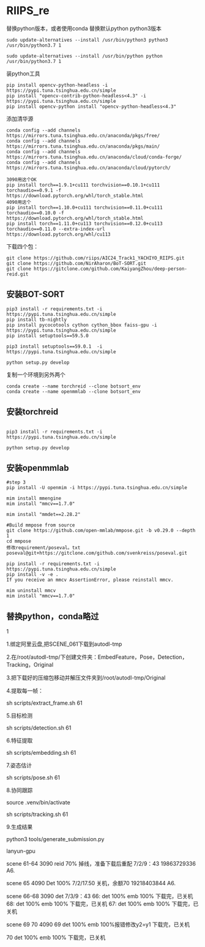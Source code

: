 # RIIPS_re
替换python版本，或者使用conda
替换默认python python3版本
```
sudo update-alternatives --install /usr/bin/python3 python3 /usr/bin/python3.7 1

sudo update-alternatives --install /usr/bin/python python /usr/bin/python3.7 1
```
装python工具
```
pip install opencv-python-headless -i https://pypi.tuna.tsinghua.edu.cn/simple
pip install "opencv-contrib-python-headless<4.3" -i https://pypi.tuna.tsinghua.edu.cn/simple
pip install opencv-python install "opencv-python-headless<4.3"
```
添加清华源
```
conda config --add channels https://mirrors.tuna.tsinghua.edu.cn/anaconda/pkgs/free/
conda config --add channels https://mirrors.tuna.tsinghua.edu.cn/anaconda/pkgs/main/
conda config --add channels https://mirrors.tuna.tsinghua.edu.cn/anaconda/cloud/conda-forge/
conda config --add channels https://mirrors.tuna.tsinghua.edu.cn/anaconda/cloud/pytorch/

3090用这个OK
pip install torch==1.9.1+cu111 torchvision==0.10.1+cu111 torchaudio==0.9.1 -f https://download.pytorch.org/whl/torch_stable.html
4090用这个
pip install torch==1.10.0+cu111 torchvision==0.11.0+cu111 torchaudio==0.10.0 -f https://download.pytorch.org/whl/torch_stable.html
pip install torch==1.11.0+cu113 torchvision==0.12.0+cu113 torchaudio==0.11.0 --extra-index-url https://download.pytorch.org/whl/cu113

```
下载四个包：
```
git clone https://github.com/riips/AIC24_Track1_YACHIYO_RIIPS.git
git clone https://github.com/NirAharon/BoT-SORT.git
git clone https://gitclone.com/github.com/KaiyangZhou/deep-person-reid.git

```
## 安装BOT-SORT
```
pip3 install -r requirements.txt -i https://pypi.tuna.tsinghua.edu.cn/simple
pip install tb-nightly
pip install pycocotools cython cython_bbox faiss-gpu -i https://pypi.tuna.tsinghua.edu.cn/simple
pip install setuptools==59.5.0

pip3 install setuptools==59.0.1  -i https://pypi.tuna.tsinghua.edu.cn/simple

python setup.py develop

```

复制一个环境到另外两个
```
conda create --name torchreid --clone botsort_env
conda create --name openmmlab --clone botsort_env
```
## 安装torchreid
```

pip3 install -r requirements.txt -i https://pypi.tuna.tsinghua.edu.cn/simple

python setup.py develop
```
## 安装openmmlab

```
#step 3
pip install -U openmim -i https://pypi.tuna.tsinghua.edu.cn/simple

mim install mmengine
mim install "mmcv==1.7.0"

mim install "mmdet==2.28.2"

#Build mmpose from source
git clone https://github.com/open-mmlab/mmpose.git -b v0.29.0 --depth 1
cd mmpose
修改requirement/poseval。txt
poseval@git+https://gitclone.com/github.com/svenkreiss/poseval.git

pip install -r requirements.txt -i https://pypi.tuna.tsinghua.edu.cn/simple
pip install -v -e .
If you receive an mmcv AssertionError, please reinstall mmcv.

mim uninstall mmcv
mim install "mmcv==1.7.0"
```

## 替换python，conda略过
1


1.绑定阿里云盘,把SCENE_061下载到autodl-tmp

2.在/root/autodl-tmp/下创建文件夹：EmbedFeature，Pose，Detection，Tracking，Original

3.把下载好的压缩包移动并解压文件夹到/root/autodl-tmp/Original

4.提取每一帧：

sh scripts/extract_frame.sh 61

5.目标检测

sh scripts/detection.sh 61

6.特征提取

sh scripts/embedding.sh 61

7.姿态估计

sh scripts/pose.sh 61

8.协同跟踪

source .venv/bin/activate




sh scripts/tracking.sh 61

9.生成结果

python3 tools/generate_submission.py


lanyun-gpu

scene 61-64 3090 reid 70% 掉线，准备下载后重配 7/2/9：43
19863729336
A6.


scene 65 4090 Det 100%   7/2/17.50 关机，余额70
19218403844
A6.

scene 66-68 3090 det 7/3/9：43
66:
det 100% emb 100% 下载完，已关机
68:
det 100% emb 100% 下载完，已关机
67:
det 100% emb 100% 下载完，已关机


scene 69 70 4090 
69 det 100% emb 100%报错修改y2=y1  下载完，已关机

70 det 100% emb 100%  下载完，已关机 




